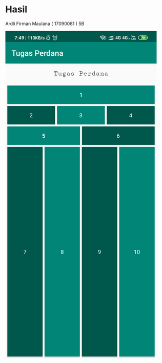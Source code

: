 # Hasil
Ardli Firman Maulana
( 17090081 )
5B

![alt text](https://github.com/ardli-firman/tugas-perdana-mobile/blob/master/Hasil.png)
